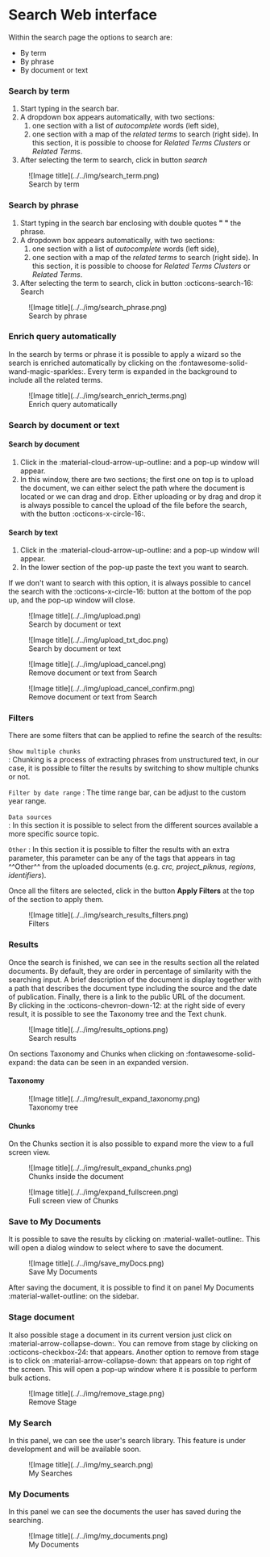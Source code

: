 
# Search Web interface
Within the search page the options to search are:

* By term
* By phrase
* By document or text
    

### Search by term

1. Start typing in the search bar.  
2. A dropdown box appears automatically, with two sections: 
    1. one section with a list of *autocomplete* words (left side), 
    2. one section with a map of the *related terms* to search (right side). In this section, it is possible to choose for *Related Terms Clusters* or *Related Terms*.
3. After selecting the term to search, click in button *search*

<figure markdown>
  ![Image title](../../img/search_term.png)
  <figcaption>Search by term</figcaption>
</figure>

### Search by phrase

1. Start typing in the search bar enclosing with double quotes **" "** the phrase.  
2. A dropdown box appears automatically, with two sections: 
    1. one section with a list of *autocomplete* words (left side), 
    2. one section with a map of the *related terms* to search (right side). In this section, it is possible to choose for *Related Terms Clusters* or *Related Terms*.
3. After selecting the term to search, click in button :octicons-search-16: Search

<figure markdown>
  ![Image title](../../img/search_phrase.png)
  <figcaption>Search by phrase</figcaption>
</figure>

### Enrich query automatically

In the search by terms or phrase it is possible to apply a wizard so the search is enriched automatically by clicking on the :fontawesome-solid-wand-magic-sparkles:.   Every term is expanded in the background to include all the related terms.

<figure markdown>
  ![Image title](../../img/search_enrich_terms.png)
  <figcaption>Enrich query automatically</figcaption>
</figure>

### Search by document or text

#### Search by document
1. Click in the :material-cloud-arrow-up-outline: and a pop-up window will appear.  
2. In this window, there are two sections; the first one on top is to upload the document, we can either select the path where the document is located or we can drag and drop. Either uploading or by drag and drop it is always possible to cancel the upload of the file before the search, with the button :octicons-x-circle-16:.

#### Search by text          
1. Click in the :material-cloud-arrow-up-outline: and a pop-up window will appear.                    
2. In the lower section of the pop-up paste the text you want to search. 

If we don't want to search with this option, it is always possible to cancel the search with the :octicons-x-circle-16: button at the bottom of the pop up, and the pop-up window will close.

<figure markdown>
  ![Image title](../../img/upload.png)
  <figcaption>Search by document or text</figcaption>
</figure>

<figure markdown>
  ![Image title](../../img/upload_txt_doc.png)
  <figcaption>Search by document or text</figcaption>
</figure>

<figure markdown>
  ![Image title](../../img/upload_cancel.png)
  <figcaption>Remove document or text from Search</figcaption>
</figure>

<figure markdown>
  ![Image title](../../img/upload_cancel_confirm.png)
  <figcaption>Remove document or text from Search</figcaption>
</figure>

### Filters         
There are some filters that can be applied to refine the search of the results:

`Show multiple chunks`   
: Chunking is a process of extracting phrases from unstructured text, in our case, it is possible to filter the results by switching to show multiple chunks or not.                
  
`Filter by date range`
: The time range bar, can be adjust to the custom year range.        

`Data sources`        
: In this section it is possible to select from the different sources available a more specific source topic.

<!-- `Taxonomies`                
: From the different taxonomies proposed in this section, it can be possible to select only the results with a specific group of interest. -->

`Other`
: In this section it is possible to filter the results with an extra parameter, this parameter can be any of the tags that appears in tag ^^Other^^ from the uploaded documents (e.g. *crc, project_piknus, regions, identifiers*).

Once all the filters are selected, click in the button **Apply Filters** at the top of the section to apply them.

<figure markdown>
  ![Image title](../../img/search_results_filters.png)
  <figcaption>Filters</figcaption>
</figure>

### Results

Once the search is finished, we can see in the results section all the related documents. By default, they are order in percentage of similarity with the searching input. A brief description of the document is display together with a path that describes the document type including the source and the date of publication.  Finally, there is a link to the public URL of the document.               
By clicking in the :octicons-chevron-down-12: at the right side of every result, it is possible to see the Taxonomy tree and the Text chunk.              

<figure markdown>
  ![Image title](../../img/results_options.png)
  <figcaption>Search results</figcaption>
</figure>

 On sections Taxonomy and Chunks when clicking on :fontawesome-solid-expand: the data can be seen in an expanded version.              

#### Taxonomy

<figure markdown>
  ![Image title](../../img/result_expand_taxonomy.png)
  <figcaption>Taxonomy tree</figcaption>
</figure>

#### Chunks

On the Chunks section it is also possible to expand more the view to a full screen view.
<figure markdown>
  ![Image title](../../img/result_expand_chunks.png)
  <figcaption>Chunks inside the document</figcaption>
</figure>

<figure markdown>
  ![Image title](../../img/expand_fullscreen.png)
  <figcaption>Full screen view of Chunks</figcaption>
</figure>

### Save to My Documents
It is possible to save the results by clicking on :material-wallet-outline:. This will open a dialog window to select where to save the document.

<figure markdown>
  ![Image title](../../img/save_myDocs.png)
  <figcaption>Save My Documents</figcaption>
</figure>

After saving the document, it is possible to find it on panel My Documents :material-wallet-outline: on the sidebar.

### Stage document
It also possible stage a document in its current version just click on :material-arrow-collapse-down:. You can remove from stage by clicking on :octicons-checkbox-24: that appears. Another option to remove from stage is to click on :material-arrow-collapse-down: that appears on top right of the screen. This will open a pop-up window where it is possible to perform bulk actions.

<figure markdown>
  ![Image title](../../img/remove_stage.png)
  <figcaption>Remove Stage</figcaption>
</figure>

### My Search           
In this panel, we can see the user's search library. This feature is under development and will be available soon.

<figure markdown>
  ![Image title](../../img/my_search.png)
  <figcaption>My Searches</figcaption>
</figure>              

### My Documents         
In this panel we can see the documents the user has saved during the searching.                 

<figure markdown>
  ![Image title](../../img/my_documents.png)
  <figcaption>My Documents</figcaption>
</figure>


